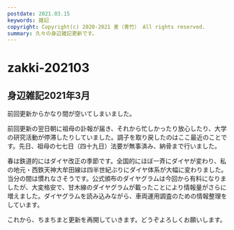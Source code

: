 ```yaml
---
postdate: 2021.03.15
keywords: 雑記
copyright: Copyright(c) 2020-2021 麦（青竹） All rights reserved.
summary: 久々の身辺雑記更新です。
---
```


# zakki-202103

## 身辺雑記2021年3月

前回更新からかなり間が空いてしまいました。

前回更新の翌日朝に祖母の訃報が届き、それから忙しかったり放心したり、大学の研究活動が停滞したりしていました。調子を取り戻したのはここ最近のことです。先日、祖母の七七日（四十九日）法要が無事済み、納骨まで行いました。

春は鉄道的にはダイヤ改正の季節です。全国的にほぼ一斉にダイヤが変わり、私の地元・西鉄天神大牟田線は四半世紀ぶりにダイヤ体系が大幅に変わりました。当分の間は慣れなさそうです。公式頒布のダイヤグラムは今回から有料になりましたが、大変格安で、甘木線のダイヤグラムが載ったことにより情報量がさらに増えました。ダイヤグラムを読み込みながら、車両運用調査のための情報整理をしています。

これから、ちまちまと更新を再開していきます。どうぞよろしくお願いします。

